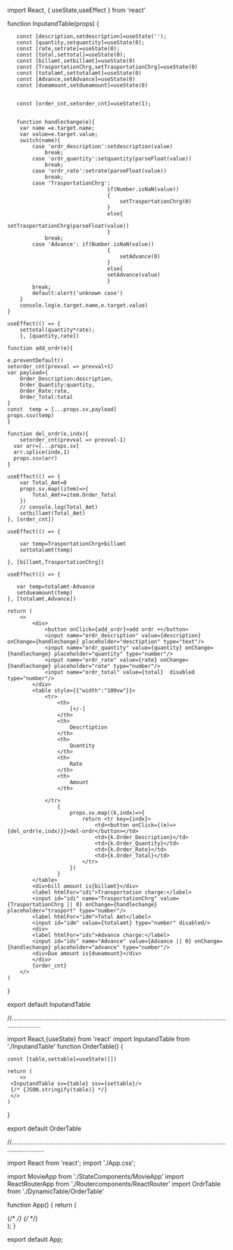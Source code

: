 
import React, { useState,useEffect } from 'react'

function InputandTable(props) {

       const [description,setdescription]=useState('');
       const [quantity,setquantity]=useState(0);
       const [rate,setrate]=useState(0);
       const [total,settotal]=useState(0);
       const [billamt,setbillamt]=useState(0)
       const [TrasportationChrg,setTrasportationChrg]=useState(0)
       const [totalamt,settotalamt]=useState(0)
       const [Advance,setAdvance]=useState(0)
       const [dueamount,setdueamount]=useState(0)


       const [order_cnt,setorder_cnt]=useState(1);


       function handlechange(e){
        var name =e.target.name;
        var value=e.target.value;
        switch(name){
            case 'ordr_description':setdescription(value) 
                break;
            case 'ordr_quantity':setquantity(parseFloat(value)) 
                break;
            case 'ordr_rate':setrate(parseFloat(value))
                break;
            case 'TrasportationChrg':
                                    if(Number.isNaN(value))
                                    {
                                        setTrasportationChrg(0)
                                    }
                                    else{
                                    setTrasportationChrg(parseFloat(value))
                                    }
                break;    
            case 'Advance': if(Number.isNaN(value))
                                    {
                                        setAdvance(0)
                                    }
                                    else{
                                    setAdvance(value)
                                    }
            break;    
            default:alert('unknown case')
        }
        console.log(e.target.name,e.target.value)
    }

    useEffect(() => {
        settotal(quantity*rate);
        }, [quantity,rate])

    function add_ordr(e){
    
    e.preventDefault()
    setorder_cnt(prevval => prevval+1)
    var payload={
        Order_Description:description,
        Order_Quantity:quantity,
        Order_Rate:rate,
        Order_Total:total
    }
    const  temp = [...props.sv,payload]
    props.ssv(temp)
    }

    function del_ordr(e,indx){
        setorder_cnt(prevval => prevval-1)
      var arr=[...props.sv]
      arr.splice(indx,1)
      props.ssv(arr)
    }

    useEffect(() => {
        var Total_Amt=0
        props.sv.map((item)=>{
            Total_Amt+=item.Order_Total
        })
        // console.log(Total_Amt)
        setbillamt(Total_Amt)
    }, [order_cnt])

    useEffect(() => {

        var temp=TrasportationChrg+billamt
        settotalamt(temp)
        
    }, [billamt,TrasportationChrg])

    useEffect(() => {

       var temp=totalamt-Advance
       setdueamount(temp)
    }, [totalamt,Advance])
  
    return (
        <>
            <div>
                <button onClick={add_ordr}>add ordr +</button>
                <input name="ordr_description" value={description} onChange={handlechange} placeholder="desctiption" type="text"/>
                <input name="ordr_quantity" value={quantity} onChange={handlechange} placeholder="quantity" type="number"/>
                <input name="ordr_rate" value={rate} onChange={handlechange} placeholder="rate" type="number"/>
                <input name="ordr_total" value={total}  disabled type="number"/>
            </div>
            <table style={{"width":"100vw"}}>
                <tr>
                    <th>
                        [+/-]
                    </th>
                    <th>
                        Descrtiption
                    </th>
                    <th>
                        Quantity
                    </th>
                    <th>
                        Rate
                    </th>
                    <th>
                        Amount
                    </th>

                </tr>
                    {
                        props.sv.map((k,indx)=>{                  
                            return <tr key={indx}>
                                <td><button onClick={(e)=>{del_ordr(e,indx)}}>del-ordr</button></td>
                                <td>{k.Order_Description}</td>
                                <td>{k.Order_Quantity}</td>
                                <td>{k.Order_Rate}</td>
                                <td>{k.Order_Total}</td>
                            </tr>
                        })
                    }
            </table>
            <div>bill amount is{billamt}</div>
            <label htmlFor="idi">Transportation charge:</label>
            <input id="idi" name="TrasportationChrg" value={TrasportationChrg || 0} onChange={handlechange} placeholder="trasport" type="number"/>
            <label htmlFor="idm">Total Amt</label>
            <input id="idm" value={totalamt} type="number" disabled/>
            <div>
            <label htmlFor="ids">Advance charge:</label>
            <input id="ids" name="Advance" value={Advance || 0} onChange={handlechange} placeholder="advance" type="number"/>
            <div>Due amount is{dueamount}</div>
            </div>
            {order_cnt}
        </>
    )
}

export default InputandTable


//.............................................................................................................................................

import React,{useState} from 'react'
import InputandTable from './InputandTable'
function OrderTable() {

    const [table,settable]=useState([])

    return (
        <>
     <InputandTable sv={table} ssv={settable}/>
     {/* {JSON.stringify(table)} */}
     </>
    )
}

export default OrderTable

//...............................................................................................................................................

import React from 'react';
import './App.css';

import MovieApp from './StateComponents/MovieApp'
import ReactRouterApp from './Routercomponents/ReactRouter'
import OrdrTable from './DynamicTable/OrderTable'

function App() {
  return (
    <div className="App">
    {/* <MovieApp/> */}
    {/* <ReactRouterApp/> */}
    <OrdrTable/>
    </div>
  );
}

export default App;







